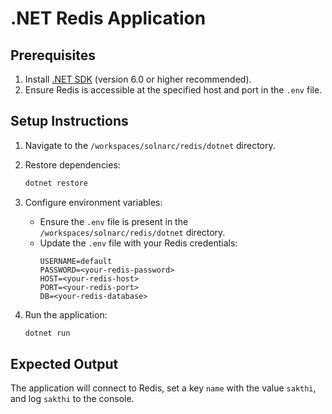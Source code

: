 # .NET Redis Application

## Prerequisites
1. Install [.NET SDK](https://dotnet.microsoft.com/download) (version 6.0 or higher recommended).
2. Ensure Redis is accessible at the specified host and port in the `.env` file.

## Setup Instructions
1. Navigate to the `/workspaces/solnarc/redis/dotnet` directory.

2. Restore dependencies:
   ```bash
   dotnet restore
   ```

3. Configure environment variables:
   - Ensure the `.env` file is present in the `/workspaces/solnarc/redis/dotnet` directory.
   - Update the `.env` file with your Redis credentials:
     ```
     USERNAME=default
     PASSWORD=<your-redis-password>
     HOST=<your-redis-host>
     PORT=<your-redis-port>
     DB=<your-redis-database>
     ```

4. Run the application:
   ```bash
   dotnet run
   ```

## Expected Output
The application will connect to Redis, set a key `name` with the value `sakthi`, and log `sakthi` to the console.
